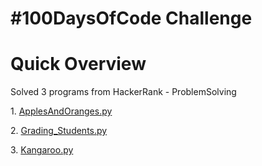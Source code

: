 


> <!DOCTYPE html>
<html>
<body>
<h1>#100DaysOfCode Challenge</h1>
<h1>Quick Overview</h1>
<p>Solved 3 programs from HackerRank - ProblemSolving</p>
<p>1. <a href="ApplesAndOranges.py">ApplesAndOranges.py</a></p>
<p>2. <a href="Grading_Students.py">Grading_Students.py</a></p>
<p>3. <a href="Kangaroo.py">Kangaroo.py</a></p>
</body>
</html>
<!--stackedit_data:
eyJoaXN0b3J5IjpbNTE2NzQwMjgyXX0=
-->
